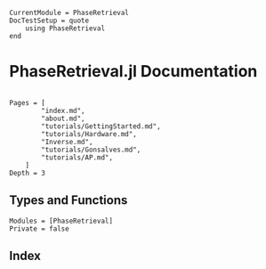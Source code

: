 ```@meta
CurrentModule = PhaseRetrieval
DocTestSetup = quote
    using PhaseRetrieval
end
```


# PhaseRetrieval.jl Documentation


```@contents

Pages = [
        "index.md",
        "about.md",
        "tutorials/GettingStarted.md",
        "tutorials/Hardware.md",  
        "Inverse.md", 
        "tutorials/Gonsalves.md",                
        "tutorials/AP.md",
    ]
Depth = 3
```






## Types and Functions

```@autodocs
Modules = [PhaseRetrieval]
Private = false
```

## Index
```@index
```
